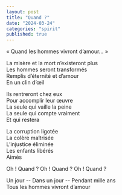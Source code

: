 ```yaml
---
layout: post
title: "Quand ?"
date: "2024-03-24"
categories: "spirit"
published: true
---
```

« Quand les hommes vivront d’amour… »

La misère et la mort n’existeront plus  
Les hommes seront transformés  
Remplis d’éternité et d’amour  
En un clin d’œil  

Ils rentreront chez eux  
Pour accomplir leur œuvre  
La seule qui vaille la peine  
La seule qui compte vraiment  
Et qui restera  

La corruption ligotée  
La colère maîtrisée  
L’injustice éliminée  
Les enfants libérés  
Aimés  

Oh ! Quand ? Oh ! Quand ? Oh ! Quand ?  

Un jour -- Dans un jour -- Pendant mille ans  
Tous les hommes vivront d’amour   
